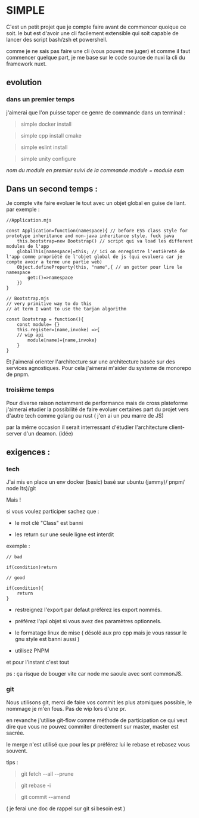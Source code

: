 # SIMPLE

C'est un petit projet que je compte faire avant de commencer quoique ce soit. le but est d'avoir une cli facilement extensible qui soit capable de lancer des script bash/zsh et powershell.

comme je ne sais pas faire une cli (vous pouvez me juger) et comme il faut commencer quelque part, je me base sur le code source de nuxi la cli du framework nuxt.

## evolution

### dans un premier temps

j'aimerai que l'on puisse taper ce genre de commande dans un terminal :

> simple docker install <monEnvDev>

> simple cpp install cmake

> simple eslint install

> simple unity configure

_nom du module en premier suivi de la commande_ _module = module esm_

## Dans un second temps :

Je compte vite faire evoluer le tout avec un objet global en guise de liant. par exemple :

```JS
//Application.mjs

const Application=function(namespace){ // before ES5 class style for prototype inheritance and non-java inheritance style. fuck java
    this.bootstrap=new Bootstrap() // script qui va load les different modules de l'app
    globalThis[namespace]=this; // ici on enregistre l'entièreté de l'app comme propriété de l'objet global de js (qui evoluera car je compte avoir a terme une partie web)
    Object.defineProperty(this, "name",{ // un getter pour lire le namespace
        get:()=>namespace
    })
}
```

```JS
// Bootstrap.mjs
// very primitive way to do this
// at term I want to use the tarjan algorithm

const Bootstrap = function(){
    const module= {}
    this.register=(name,invoke) =>{
    // wip api
        module[name]={name,invoke}
    }
}
```

Et j'aimerai orienter l'architecture sur une architecture basée sur des services agnostiques. Pour cela j'aimerai m'aider du systeme de monorepo de pnpm.

### troisième temps

Pour diverse raison notamment de performance mais de cross plateforme j'aimerai etudier la possibilité de faire evoluer certaines part du projet vers d'autre tech comme golang ou rust ( j'en ai un peu marre de JS)

par la même occasion il serait interressant d'étudier l'architecture client-server d'un deamon. (idée)

## exigences :

### tech

J'ai mis en place un env docker (basic) basé sur ubuntu (jammy)/ pnpm/ node lts)/git

Mais !

si vous voulez participer sachez que :

-   le mot clé "Class" est banni

-   les return sur une seule ligne est interdit

exemple :

```JS
// bad

if(condition)return

// good

if(condition){
    return
}
```

-   restreignez l'export par defaut préférez les export nommés.

-   préférez l'api objet si vous avez des paramètres optionnels.

-   le formatage linux de mise ( désolé aux pro cpp mais je vous rassur le gnu style est banni aussi )

-   utilisez PNPM

et pour l'instant c'est tout

ps : ça risque de bouger vite car node me saoule avec sont commonJS.

### git

Nous utilisons git, merci de faire vos commit les plus atomiques possible, le nommage je m'en fous. Pas de wip lors d'une pr.

en revanche j'utilise git-flow comme méthode de participation ce qui veut dire que vous ne pouvez commiter directement sur master, master est sacrée.

le merge n'est utilisé que pour les pr préférez lui le rebase et rebasez vous souvent.

tips :

> git fetch --all --prune

> git rebase -i <nomDeLaBranche>

> git commit --amend

( je ferai une doc de rappel sur git si besoin est )
